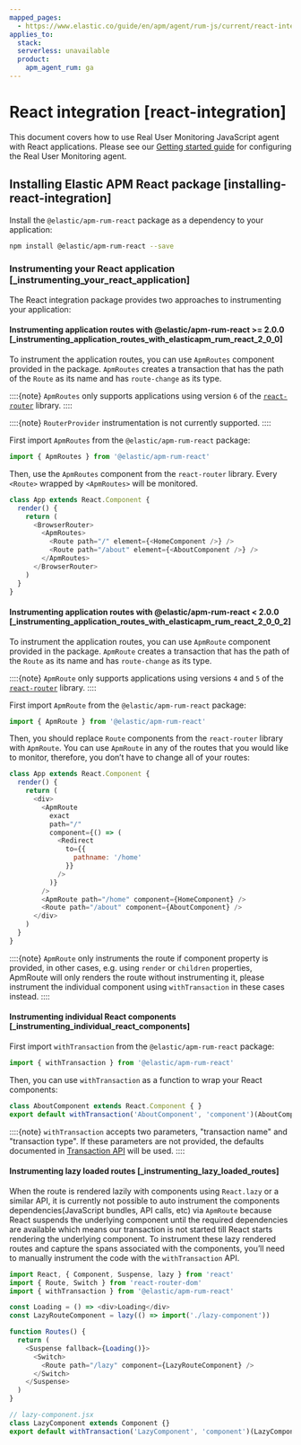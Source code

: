 ```yaml
---
mapped_pages:
  - https://www.elastic.co/guide/en/apm/agent/rum-js/current/react-integration.html
applies_to:
  stack:
  serverless: unavailable
  product:
    apm_agent_rum: ga
---
```


# React integration [react-integration]

This document covers how to use Real User Monitoring JavaScript agent with React applications. Please see our [Getting started guide](/reference/set-up-apm-real-user-monitoring-javascript-agent.md) for configuring the Real User Monitoring agent.

## Installing Elastic APM React package [installing-react-integration]

Install the `@elastic/apm-rum-react` package as a dependency to your application:

```bash
npm install @elastic/apm-rum-react --save
```


### Instrumenting your React application [_instrumenting_your_react_application]

The React integration package provides two approaches to instrumenting your application:


#### Instrumenting application routes with @elastic/apm-rum-react >= 2.0.0 [_instrumenting_application_routes_with_elasticapm_rum_react_2_0_0]

To instrument the application routes, you can use `ApmRoutes` component provided in the package. `ApmRoutes` creates a transaction that has the path of the `Route` as its name and has `route-change` as its type.

::::{note}
`ApmRoutes` only supports applications using version `6` of the [`react-router`](https://github.com/remix-run/react-router) library.
::::


::::{note}
`RouterProvider` instrumentation is not currently supported.
::::


First import `ApmRoutes` from the `@elastic/apm-rum-react` package:

```js
import { ApmRoutes } from '@elastic/apm-rum-react'
```

Then, use the `ApmRoutes` component from the `react-router` library. Every `<Route>` wrapped by `<ApmRoutes>` will be monitored.

```js
class App extends React.Component {
  render() {
    return (
      <BrowserRouter>
        <ApmRoutes>
          <Route path="/" element={<HomeComponent />} />
          <Route path="/about" element={<AboutComponent />} />
        </ApmRoutes>
      </BrowserRouter>
    )
  }
}
```


#### Instrumenting application routes with @elastic/apm-rum-react < 2.0.0 [_instrumenting_application_routes_with_elasticapm_rum_react_2_0_0_2]

To instrument the application routes, you can use `ApmRoute` component provided in the package. `ApmRoute` creates a transaction that has the path of the `Route` as its name and has `route-change` as its type.

::::{note}
`ApmRoute` only supports applications using versions `4` and `5` of the [`react-router`](https://github.com/remix-run/react-router) library.
::::


First import `ApmRoute` from the `@elastic/apm-rum-react` package:

```js
import { ApmRoute } from '@elastic/apm-rum-react'
```

Then, you should replace `Route` components from the `react-router` library with `ApmRoute`. You can use `ApmRoute` in any of the routes that you would like to monitor, therefore, you don’t have to change all of your routes:

```js
class App extends React.Component {
  render() {
    return (
      <div>
        <ApmRoute
          exact
          path="/"
          component={() => (
            <Redirect
              to={{
                pathname: '/home'
              }}
            />
          )}
        />
        <ApmRoute path="/home" component={HomeComponent} />
        <Route path="/about" component={AboutComponent} />
      </div>
    )
  }
}
```

::::{note}
`ApmRoute` only instruments the route if component property is provided, in other cases, e.g. using `render` or `children` properties, ApmRoute will only renders the route without instrumenting it, please instrument the individual component using `withTransaction` in these cases instead.
::::



#### Instrumenting individual React components [_instrumenting_individual_react_components]

First import `withTransaction` from the `@elastic/apm-rum-react` package:

```js
import { withTransaction } from '@elastic/apm-rum-react'
```

Then, you can use `withTransaction` as a function to wrap your React components:

```js
class AboutComponent extends React.Component { }
export default withTransaction('AboutComponent', 'component')(AboutComponent)
```

::::{note}
`withTransaction` accepts two parameters, "transaction name" and "transaction type". If these parameters are not provided, the defaults documented in [Transaction API](/reference/transaction-api.md) will be used.
::::



#### Instrumenting lazy loaded routes [_instrumenting_lazy_loaded_routes]

When the route is rendered lazily with components using `React.lazy` or a similar API, it is currently not possible to auto instrument the components dependencies(JavaScript bundles, API calls, etc) via `ApmRoute` because React suspends the underlying component until the required dependencies are available which means our transaction is not started till React starts rendering the underlying component. To instrument these lazy rendered routes and capture the spans associated with the components, you’ll need to manually instrument the code with the `withTransaction` API.

```js
import React, { Component, Suspense, lazy } from 'react'
import { Route, Switch } from 'react-router-dom'
import { withTransaction } from '@elastic/apm-rum-react'

const Loading = () => <div>Loading</div>
const LazyRouteComponent = lazy(() => import('./lazy-component'))

function Routes() {
  return (
    <Suspense fallback={Loading()}>
      <Switch>
        <Route path="/lazy" component={LazyRouteComponent} />
      </Switch>
    </Suspense>
  )
}

// lazy-component.jsx
class LazyComponent extends Component {}
export default withTransaction('LazyComponent', 'component')(LazyComponent)
```



